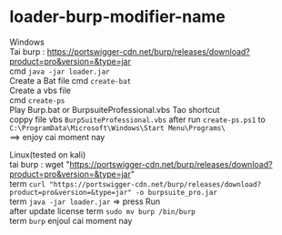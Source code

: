 # loader-burp-modifier-name
Windows  
Tai burp : https://portswigger-cdn.net/burp/releases/download?product=pro&version=&type=jar  
cmd `java -jar loader.jar`  
Create a Bat file
cmd `create-bat`  
Create a vbs file  
cmd `create-ps`  
Play Burp.bat or BurpsuiteProfessional.vbs 
Tao shortcut  
coppy file vbs `BurpSuiteProfessional.vbs` after run `create-ps.ps1` to `C:\ProgramData\Microsoft\Windows\Start Menu\Programs\`  
==> enjoy cai moment nay   
  
Linux(tested on kali)  
tai burp : wget "https://portswigger-cdn.net/burp/releases/download?product=pro&version=&type=jar"  
term `curl "https://portswigger-cdn.net/burp/releases/download?product=pro&version=&type=jar" -o burpsuite_pro.jar`  
term `java -jar loader.jar` => press Run  
after update license
term `sudo mv burp /bin/burp`  
term `burp` enjoul cai moment nay
